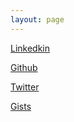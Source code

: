 ```yaml
---
layout: page
---
```


[Linkedkin](https://www.linkedin.com/in/rafalbachorz/)

[Github](https://github.com/rafalbachorz)

[Twitter](https://twitter.com/RafalBachorz)

[Gists](gists_pieces.md)
